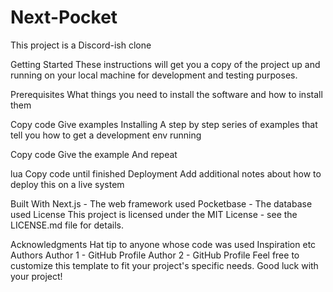 # Next-Pocket
This project is a Discord-ish clone 

Getting Started
These instructions will get you a copy of the project up and running on your local machine for development and testing purposes.

Prerequisites
What things you need to install the software and how to install them

Copy code
Give examples
Installing
A step by step series of examples that tell you how to get a development env running

Copy code
Give the example
And repeat

lua
Copy code
until finished
Deployment
Add additional notes about how to deploy this on a live system

Built With
Next.js - The web framework used
Pocketbase - The database used
License
This project is licensed under the MIT License - see the LICENSE.md file for details.

Acknowledgments
Hat tip to anyone whose code was used
Inspiration
etc
Authors
Author 1 - GitHub Profile
Author 2 - GitHub Profile
Feel free to customize this template to fit your project's specific needs. Good luck with your project!
